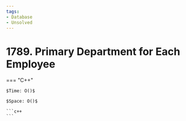 ```yaml
---
tags:
- Database
- Unsolved
---
```



# 1789. Primary Department for Each Employee

=== "C++"

    $Time: O()$

    $Space: O()$

    ```c++
    ```